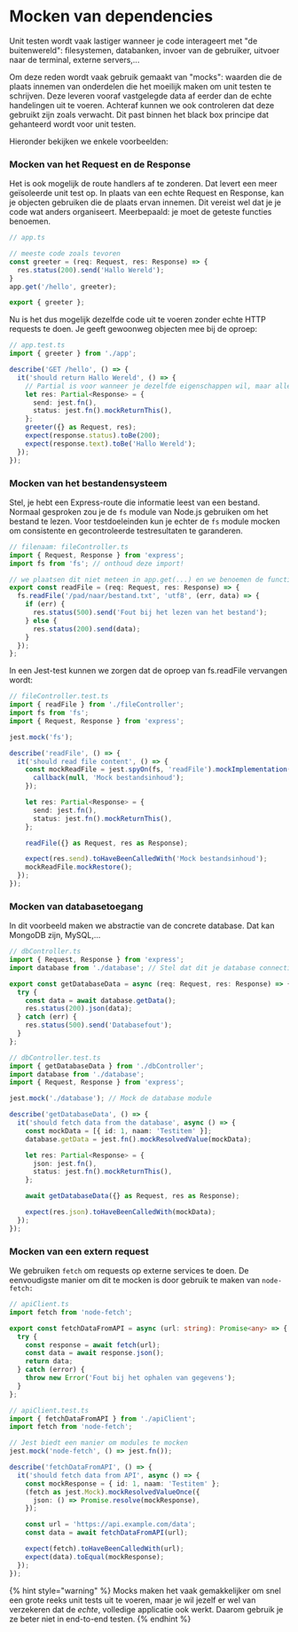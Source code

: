 # Mocken van dependencies

Unit testen wordt vaak lastiger wanneer je code interageert met "de buitenwereld": filesystemen, databanken, invoer van de gebruiker, uitvoer naar de terminal, externe servers,...

Om deze reden wordt vaak gebruik gemaakt van "mocks": waarden die de plaats innemen van onderdelen die het moeilijk maken om unit testen te schrijven. Deze leveren vooraf vastgelegde data af eerder dan de echte handelingen uit te voeren. Achteraf kunnen we ook controleren dat deze gebruikt zijn zoals verwacht. Dit past binnen het black box principe dat gehanteerd wordt voor unit testen.

Hieronder bekijken we enkele voorbeelden:

### Mocken van het Request en de Response

Het is ook mogelijk de route handlers af te zonderen. Dat levert een meer geïsoleerde unit test op. In plaats van een echte Request en Response, kan je objecten gebruiken die de plaats ervan innemen. Dit vereist wel dat je je code wat anders organiseert. Meerbepaald: je moet de geteste functies benoemen.

```typescript
// app.ts

// meeste code zoals tevoren
const greeter = (req: Request, res: Response) => {
  res.status(200).send('Hallo Wereld');
}
app.get('/hello', greeter);

export { greeter };
```

Nu is het dus mogelijk dezelfde code uit te voeren zonder echte HTTP requests te doen. Je geeft gewoonweg objecten mee bij de oproep:

```typescript
// app.test.ts
import { greeter } from './app';

describe('GET /hello', () => {
  it('should return Hallo Wereld', () => {
    // Partial is voor wanneer je dezelfde eigenschappen wil, maar allemaal optioneel
    let res: Partial<Response> = {
      send: jest.fn(),
      status: jest.fn().mockReturnThis(),
    };
    greeter({} as Request, res);    
    expect(response.status).toBe(200);
    expect(response.text).toBe('Hallo Wereld');
  });
});
```

### Mocken van het bestandensysteem

Stel, je hebt een Express-route die informatie leest van een bestand. Normaal gesproken zou je de `fs` module van Node.js gebruiken om het bestand te lezen. Voor testdoeleinden kun je echter de `fs` module mocken om consistente en gecontroleerde testresultaten te garanderen.

```typescript
// filenaam: fileController.ts
import { Request, Response } from 'express';
import fs from 'fs'; // onthoud deze import!

// we plaatsen dit niet meteen in app.get(...) en we benoemen de functie
export const readFile = (req: Request, res: Response) => {
  fs.readFile('/pad/naar/bestand.txt', 'utf8', (err, data) => {
    if (err) {
      res.status(500).send('Fout bij het lezen van het bestand');
    } else {
      res.status(200).send(data);
    }
  });
};

```

In een Jest-test kunnen we zorgen dat de oproep van fs.readFile vervangen wordt:

```typescript
// fileController.test.ts
import { readFile } from './fileController';
import fs from 'fs';
import { Request, Response } from 'express';

jest.mock('fs');

describe('readFile', () => {
  it('should read file content', () => {
    const mockReadFile = jest.spyOn(fs, 'readFile').mockImplementation((path, options, callback) => {
      callback(null, 'Mock bestandsinhoud');
    });

    let res: Partial<Response> = {
      send: jest.fn(),
      status: jest.fn().mockReturnThis(),
    };

    readFile({} as Request, res as Response);

    expect(res.send).toHaveBeenCalledWith('Mock bestandsinhoud');
    mockReadFile.mockRestore();
  });
});

```

### Mocken van databasetoegang

In dit voorbeeld maken we abstractie van de concrete database. Dat kan MongoDB zijn, MySQL,...

```typescript
// dbController.ts
import { Request, Response } from 'express';
import database from './database'; // Stel dat dit je database connectie module is

export const getDatabaseData = async (req: Request, res: Response) => {
  try {
    const data = await database.getData();
    res.status(200).json(data);
  } catch (err) {
    res.status(500).send('Databasefout');
  }
};

```

```typescript
// dbController.test.ts
import { getDatabaseData } from './dbController';
import database from './database';
import { Request, Response } from 'express';

jest.mock('./database'); // Mock de database module

describe('getDatabaseData', () => {
  it('should fetch data from the database', async () => {
    const mockData = [{ id: 1, naam: 'Testitem' }];
    database.getData = jest.fn().mockResolvedValue(mockData);

    let res: Partial<Response> = {
      json: jest.fn(),
      status: jest.fn().mockReturnThis(),
    };

    await getDatabaseData({} as Request, res as Response);

    expect(res.json).toHaveBeenCalledWith(mockData);
  });
});
```

### Mocken van een extern request

We gebruiken `fetch` om requests op externe services te doen. De eenvoudigste manier om dit te mocken is door gebruik te maken van `node-fetch:`

```typescript
// apiClient.ts
import fetch from 'node-fetch';

export const fetchDataFromAPI = async (url: string): Promise<any> => {
  try {
    const response = await fetch(url);
    const data = await response.json();
    return data;
  } catch (error) {
    throw new Error('Fout bij het ophalen van gegevens');
  }
};

```

```typescript
// apiClient.test.ts
import { fetchDataFromAPI } from './apiClient';
import fetch from 'node-fetch';

// Jest biedt een manier om modules te mocken
jest.mock('node-fetch', () => jest.fn());

describe('fetchDataFromAPI', () => {
  it('should fetch data from API', async () => {
    const mockResponse = { id: 1, naam: 'Testitem' };
    (fetch as jest.Mock).mockResolvedValueOnce({
      json: () => Promise.resolve(mockResponse),
    });

    const url = 'https://api.example.com/data';
    const data = await fetchDataFromAPI(url);

    expect(fetch).toHaveBeenCalledWith(url);
    expect(data).toEqual(mockResponse);
  });
});

```

{% hint style="warning" %}
Mocks maken het vaak gemakkelijker om snel een grote reeks unit tests uit te voeren, maar je wil jezelf er wel van verzekeren dat de _echte_, volledige applicatie ook werkt. Daarom gebruik je ze beter niet in end-to-end testen.
{% endhint %}
